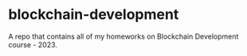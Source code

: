 # blockchain-development
A repo that contains all of my homeworks on Blockchain Development course - 2023.
